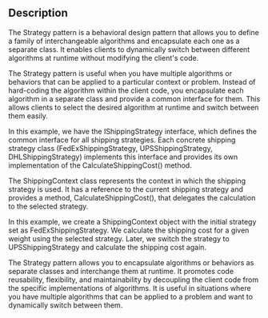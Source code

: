 ## Description
The Strategy pattern is a behavioral design pattern that allows you to define a family of interchangeable algorithms and encapsulate each one as a separate class. It enables clients to dynamically switch between different algorithms at runtime without modifying the client's code.

The Strategy pattern is useful when you have multiple algorithms or behaviors that can be applied to a particular context or problem. Instead of hard-coding the algorithm within the client code, you encapsulate each algorithm in a separate class and provide a common interface for them. This allows clients to select the desired algorithm at runtime and switch between them easily.

In this example, we have the IShippingStrategy interface, which defines the common interface for all shipping strategies. Each concrete shipping strategy class (FedExShippingStrategy, UPSShippingStrategy, DHLShippingStrategy) implements this interface and provides its own implementation of the CalculateShippingCost() method.

The ShippingContext class represents the context in which the shipping strategy is used. It has a reference to the current shipping strategy and provides a method, CalculateShippingCost(), that delegates the calculation to the selected strategy.

In this example, we create a ShippingContext object with the initial strategy set as FedExShippingStrategy. We calculate the shipping cost for a given weight using the selected strategy. Later, we switch the strategy to UPSShippingStrategy and calculate the shipping cost again.

The Strategy pattern allows you to encapsulate algorithms or behaviors as separate classes and interchange them at runtime. It promotes code reusability, flexibility, and maintainability by decoupling the client code from the specific implementations of algorithms. It is useful in situations where you have multiple algorithms that can be applied to a problem and want to dynamically switch between them.